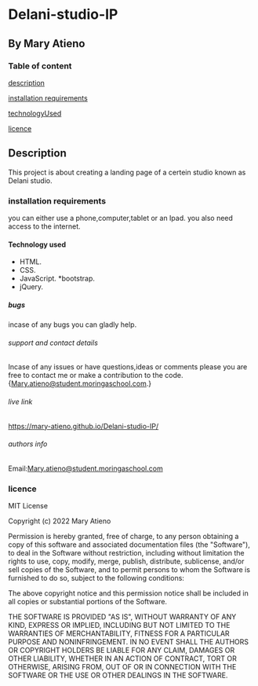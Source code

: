 # Delani-studio-IP

## By Mary Atieno

### Table of content

[description](#description)

[installation requirements](#installation)

[technologyUsed](#technologyUsed)

[licence](#licence)

## Description

This project is about creating a landing page of a certein studio known as Delani studio.

### installation requirements

you can either use a phone,computer,tablet or an Ipad.
you also need access to the internet.

#### Technology used

* HTML.
* CSS.
* JavaScript.
*bootstrap.
* jQuery.

##### bugs

incase of any bugs you can gladly help.

###### support and contact details

Incase of any issues or have questions,ideas or comments please you are free to contact me or make a contribution to the code.{Mary.atieno@student.moringaschool.com.}

###### live link

<https://mary-atieno.github.io/Delani-studio-IP/>

###### authors info

Email:Mary.atieno@student.moringaschool.com

### licence

MIT License

Copyright (c) 2022 Mary Atieno

Permission is hereby granted, free of charge, to any person obtaining a copy
of this software and associated documentation files (the "Software"), to deal
in the Software without restriction, including without limitation the rights
to use, copy, modify, merge, publish, distribute, sublicense, and/or sell
copies of the Software, and to permit persons to whom the Software is
furnished to do so, subject to the following conditions:

The above copyright notice and this permission notice shall be included in all
copies or substantial portions of the Software.

THE SOFTWARE IS PROVIDED "AS IS", WITHOUT WARRANTY OF ANY KIND, EXPRESS OR
IMPLIED, INCLUDING BUT NOT LIMITED TO THE WARRANTIES OF MERCHANTABILITY,
FITNESS FOR A PARTICULAR PURPOSE AND NONINFRINGEMENT. IN NO EVENT SHALL THE
AUTHORS OR COPYRIGHT HOLDERS BE LIABLE FOR ANY CLAIM, DAMAGES OR OTHER
LIABILITY, WHETHER IN AN ACTION OF CONTRACT, TORT OR OTHERWISE, ARISING FROM,
OUT OF OR IN CONNECTION WITH THE SOFTWARE OR THE USE OR OTHER DEALINGS IN THE
SOFTWARE.
